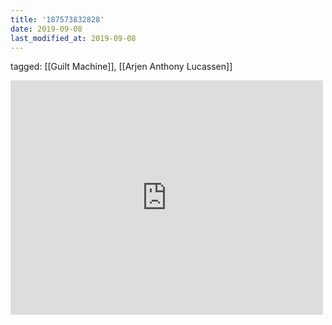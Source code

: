 ```yaml
---
title: '187573832828'
date: 2019-09-08
last_modified_at: 2019-09-08
---
```

tagged: [[Guilt Machine]], [[Arjen Anthony Lucassen]]
<iframe allow="accelerometer; autoplay; clipboard-write; encrypted-media; gyroscope; picture-in-picture" allowfullscreen="" frameborder="0" height="375" id="youtube_iframe" src="https://www.youtube.com/embed/8Y6I0ZJsYrM?feature=oembed&amp;enablejsapi=1&amp;origin=https://safe.txmblr.com&amp;wmode=opaque" width="500"></iframe>